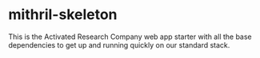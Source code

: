 # mithril-skeleton
This is the Activated Research Company web app starter with all the base dependencies to get up and running quickly on our standard stack.
